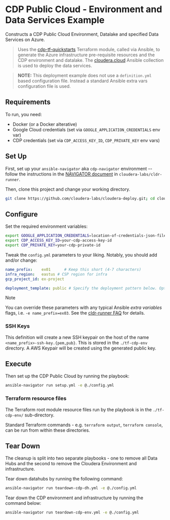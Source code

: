 # CDP Public Cloud - Environment and Data Services Example

Constructs a CDP Public Cloud Environment, Datalake and specified Data Services on Azure.

> Uses the [cdp-tf-quickstarts](https://github.com/cloudera-labs/cdp-tf-quickstarts) Terraform module, called via Ansible, to generate the Azure infrastructure pre-requisite resources and the CDP environment and datalake. The [cloudera.cloud](https://github.com/cloudera-labs/cloudera.cloud) Ansible collection is used to deploy the data services.

> **NOTE:** This deployment example does not use a `definition.yml` based configuration file. Instead a standard Ansible extra vars configuration file is used.

## Requirements

To run, you need:

* Docker (or a Docker alterative)
* Google Cloud credentials (set via `GOOGLE_APPLICATION_CREDENTIALS` env var)
* CDP credentials (set via `CDP_ACCESS_KEY_ID`, `CDP_PRIVATE_KEY` env vars)

## Set Up

First, set up your `ansible-navigator` aka `cdp-navigator` environment -- follow the instructions in the [NAVIGATOR document](https://github.com/cloudera-labs/cldr-runner/blob/main/NAVIGATOR.md) in `cloudera-labs/cldr-runner`.

Then, clone this project and change your working directory.

```bash
git clone https://github.com/cloudera-labs/cloudera-deploy.git; cd cloudera-deploy/public-cloud/azure/terraform
```

## Configure

Set the required environment variables:

```bash
export GOOGLE_APPLICATION_CREDENTIALS=location-of-credentials-json-file
export CDP_ACCESS_KEY_ID=your-cdp-access-key-id
export CDP_PRIVATE_KEY=your-cdp-private-id
```

Tweak the `config.yml` parameters to your liking. Notably, you should add and/or change:

```yaml
name_prefix:    ex01      # Keep this short (4-7 characters)
infra_region:   eastus # CSP region for infra
gcp_project_id: ex-project

deployment_template: public # Specify the deployment pattern below. Options are public, semi-private or private

```

> [!NOTE]
> You can override these parameters with any typical Ansible _extra variables_ flags, i.e. `-e name_prefix=ex03`. See the [cldr-runner FAQ](https://github.com/cloudera-labs/cldr-runner/blob/main/FAQ.md#how-do-i-add-extra-variables-and-tags-to-ansible-navigator) for details.

### SSH Keys

This definition will create a new SSH keypair on the host of the name `<name_prefix>-ssh-key.{pem,pub}`. This is stored in the `./tf-cdp-env` directory. A AWS Keypair will be created using the generated public key.

## Execute

Then set up the CDP Public Cloud by running the playbook:

```bash
ansible-navigator run setup.yml -e @./config.yml
```

### Terraform resource files

The Terraform root module resource files run by the playbook is in the `./tf-cdp-env/` sub-directory.

Standard Terraform commands - e.g. `terraform output`, `terraform console`, can be run from within these directories.

## Tear Down

The cleanup is split into two separate playbooks - one to remove all Data Hubs and the second to remove the Cloudera Environment and infrastructure.

Tear down datahubs by running the following command:

```bash
ansible-navigator run teardown-cdp-dh.yml -e @./config.yml
```

Tear down the CDP environment and infrastructure by running the command below:

```bash
ansible-navigator run teardown-cdp-env.yml -e @./config.yml
```
